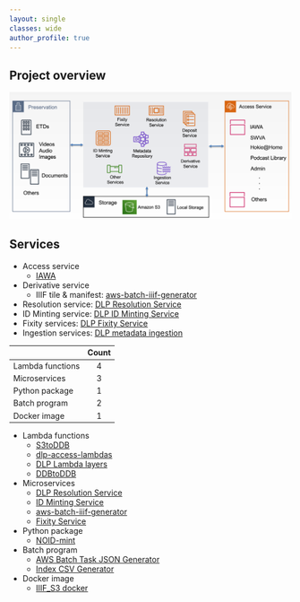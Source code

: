 ```yaml
---
layout: single
classes: wide
author_profile: true
---
```

## Project overview

![VTDLP overview](/assets/images/VTDLP_overview.png "VTDLP overview")

## Services
* Access service
  * [IAWA](https://iawa.lib.vt.edu/)
* Derivative service
  * IIIF tile & manifest: [aws-batch-iiif-generator](https://github.com/vt-digital-libraries-platform/aws-batch-iiif-generator)
* Resolution service: [DLP Resolution Service](https://github.com/vt-digital-libraries-platform/resolution-service)
* ID Minting service: [DLP ID Minting Service](https://github.com/vt-digital-libraries-platform/mint)
* Fixity services: [DLP Fixity Service](https://github.com/vt-digital-libraries-platform/FixityService)
* Ingestion services: [DLP metadata ingestion](https://github.com/vt-digital-libraries-platform/S3toDDB)

|         | Count           | 
| ------------- |:-------------:|
| Lambda functions  | 4 |
| Microservices  |    3   |
| Python package |  1   |
| Batch program  |  2  |
| Docker image | 1 |

* Lambda functions
	* [S3toDDB](https://github.com/vt-digital-libraries-platform/S3toDDB)
	* [dlp-access-lambdas](https://github.com/vt-digital-libraries-platform/dlp-access-lambdas)
    * [DLP Lambda layers](https://github.com/vt-digital-libraries-platform/lambda_layers)
	* [DDBtoDDB](https://github.com/vt-digital-libraries-platform/DDBtoDDB)
* Microservices
	* [DLP Resolution Service](https://github.com/vt-digital-libraries-platform/resolution-service)
	* [ID Minting Service](https://github.com/vt-digital-libraries-platform/mint)
	* [aws-batch-iiif-generator](https://github.com/vt-digital-libraries-platform/aws-batch-iiif-generator)
	* [Fixity Service](https://github.com/vt-digital-libraries-platform/FixityService)
* Python package
	* [NOID-mint](https://github.com/vt-digital-libraries-platform/NOID-mint)
* Batch program
	* [AWS Batch Task JSON Generator](https://github.com/VTUL/iiif_s3_tools/tree/master/Batch_task_json_generator)
	* [Index CSV Generator](https://github.com/VTUL/iiif_s3_tools/tree/master/index_csv_generator)
* Docker image
    * [IIIF_S3 docker](https://github.com/vt-digital-libraries-platform/iiif_s3_docker)
